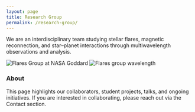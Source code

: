 ```yaml
---
layout: page
title: Research Group
permalink: /research-group/
---
```


<p>
  We are an interdisciplinary team studying stellar flares, magnetic reconnection, and star–planet interactions through multiwavelength observations and analysis.
</p>

<span class="image main">
  <img src="{{ '/images/Stellar flares group detail.jpg' | relative_url }}" alt="Flares Group at NASA Goddard" loading="lazy" decoding="async" />
</span>

<span class="image main">
  <img src="{{ '/images/Stellar flares group wavelenths.jpg' | relative_url }}" alt="Flares group wavelength" loading="lazy" decoding="async" />
</span>

<h3>About</h3>
<p>
  This page highlights our collaborators, student projects, talks, and ongoing initiatives. If you are interested in collaborating, please reach out via the Contact section.
</p>
